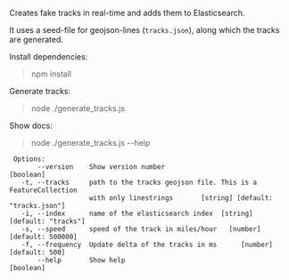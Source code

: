Creates fake tracks in real-time and adds them to Elasticsearch.

It uses a seed-file for geojson-lines (`tracks.json`), along which the tracks are generated.


Install dependencies:

> npm install


Generate tracks:

> node ./generate_tracks.js


Show docs:

> node ./generate_tracks.js --help

```
 Options:
       --version    Show version number                                 [boolean]
   -t, --tracks     path to the tracks geojson file. This is a FeatureCollection
                    with only linestrings       [string] [default: "tracks.json"]
   -i, --index      name of the elasticsearch index  [string] [default: "tracks"]
   -s, --speed      speed of the track in miles/hour   [number] [default: 500000]
   -f, --frequency  Update delta of the tracks in ms      [number] [default: 500]
       --help       Show help                                           [boolean]
```